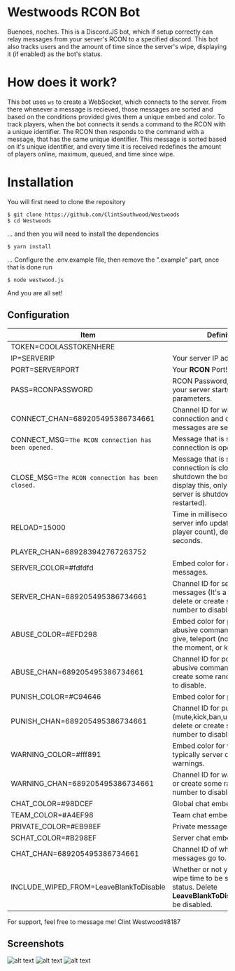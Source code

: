 # Westwoods RCON Bot

Buenoes, noches. This is a Discord.JS bot, which if setup correctly can relay messages from your server's RCON to a specified discord. This bot also tracks users and the amount of time since the server's wipe, displaying it (if enabled) as the bot's status.


# How does it work?

This bot uses ``ws`` to create a WebSocket, which connects to the server. From there whenever a message is recieved, those messages are sorted and based on the conditions provided gives them a unique embed and color. To track players, when the bot connects it sends a command to the RCON with a unique identifier. The RCON then responds to the command with a message, that has the same unique identifier. This message is sorted based on it's  unique identifier, and every time it is received redefines the amount of players online, maximum, queued, and time since wipe.

# Installation

You will first need to clone the repository
```
$ git clone https://github.com/ClintSouthwood/Westwoods
$ cd Westwoods
```
... and then you will need to install the dependencies
```
$ yarn install
```
... Configure the .env.example file, then remove the ".example" part, once that is done run
```
$ node westwood.js
```
And you are all set!

## Configuration

Item | Definition
--- | ---
TOKEN=COOLASSTOKENHERE |
IP=SERVERIP | Your server IP address.
PORT=SERVERPORT | Your **RCON** Port!
PASS=RCONPASSWORD | RCON Password, defined in your server startup parameters.
CONNECT_CHAN=689205495386734661 | Channel ID for where the connection and close messages are sent.
CONNECT_MSG=``The RCON connection has been opened.`` | Message that is sent when the connection is opened.
CLOSE_MSG=``The RCON connection has been closed.`` | Message that is sent when the connection is closed (If you shutdown the bot it will not display this, only when the server is shutdown or restarted).
RELOAD=15000 | Time in milliseconds between server info updates (getting player count), default is 15 seconds.
PLAYER_CHAN=689283942767263752 |
SERVER_COLOR=#fdfdfd | Embed color for all server messages.
SERVER_CHAN=689205495386734661 | Channel ID for server messages (It's a lot of spam), delete or create some random number to disable.
ABUSE_COLOR=#EFD298 | Embed color for possibly abusive commands such as, give, teleport (not working at the moment, or killplayer).
ABUSE_CHAN=689205495386734661 | Channel ID for possible abusive commands, delete or create some random number to disable.
PUNISH_COLOR=#C94646 | Embed color for punishments
PUNISH_CHAN=689205495386734661 | Channel ID for punishments (mute,kick,ban,unmute,unban), delete or create some random number to disable.
WARNING_COLOR=#fff891 | Embed color for warnings, typically server or Oxide warnings.
WARNING_CHAN=689205495386734661 | Channel ID for warning, delete or create some random number to disable.
CHAT_COLOR=#98DCEF | Global chat embed color
TEAM_COLOR=#A4EF98 | Team chat embed color
PRIVATE_COLOR=#EB98EF | Private message embed color
SCHAT_COLOR=#B298EF | Server chat embed color
CHAT_CHAN=689205495386734661 | Channel ID of where all chat messages go to.
INCLUDE_WIPED_FROM=LeaveBlankToDisable |Whether or not you want the wipe time to be shown in the status. Delete **LeaveBlankToDisable** for it to be disabled.

For support, feel free to message me! Clint Westwood#8187

## Screenshots

![alt text](https://cdn.discordapp.com/attachments/680167964133031964/689351412815233031/logging_bb.PNG "Embedded text and sorted colors")
![alt text](https://cdn.discordapp.com/attachments/680167964133031964/689351436928417839/server_info.PNG "Player log channel!")
![alt text](https://cdn.discordapp.com/attachments/680167964133031964/689351435288051726/date_from.PNG "Example of the bot's status!")

##
